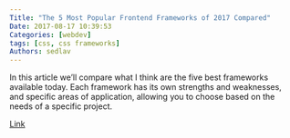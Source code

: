 ```yaml
---
Title: "The 5 Most Popular Frontend Frameworks of 2017 Compared"
Date: 2017-08-17 10:39:53
Categories: [webdev]
tags: [css, css frameworks]
Authors: sedlav
---
```


In this article we’ll compare what I think are the five best frameworks available today. Each framework has its own strengths and weaknesses, and specific areas of application, allowing you to choose based on the needs of a specific project.

[Link](https://www.sitepoint.com/5-most-popular-frontend-frameworks-compared/)
